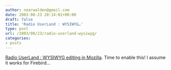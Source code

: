 ```yaml
---
author: nearwalden@gmail.com
date: 2003-08-23 20:14:01+00:00
draft: false
title: 'Radio UserLand : WYSIWYG…'
type: post
url: /2003/08/23/radio-userland-wysiwyg/
categories:
- posts
---
```


[Radio UserLand : WYSIWYG editing in Mozilla](//radio.userland.com/wysiwygEditorMozilla').  Time to enable this!  I assume it works for Firebird…



